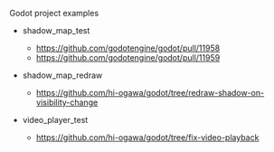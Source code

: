 Godot project examples

- shadow_map_test
  - https://github.com/godotengine/godot/pull/11958
  - https://github.com/godotengine/godot/pull/11959

- shadow_map_redraw
  - https://github.com/hi-ogawa/godot/tree/redraw-shadow-on-visibility-change

- video_player_test
  - https://github.com/hi-ogawa/godot/tree/fix-video-playback
